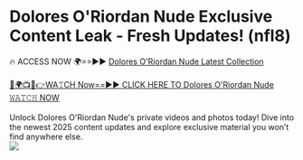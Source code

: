 # Dolores O'Riordan Nude Exclusive Content Leak - Fresh Updates! (nfl8)

🔥 ACCESS NOW 🌍==►► <a href="https://tinyurl.com/yc657z5k" rel="nofollow">Dolores O'Riordan Nude Latest Collection</a>
<br><br>
[🔴🌍📺📱👉WA𝚃CH Now==►► CLICK HERE TO Dolores O'Riordan Nude 𝚆𝙰𝚃𝙲𝙷 NOW](https://tinyurl.com/yc657z5k)
<br><br>
Unlock Dolores O'Riordan Nude's private videos and photos today! Dive into the newest 2025 content updates and explore exclusive material you won’t find anywhere else.
<br>
<a href="https://tinyurl.com/yc657z5k" rel="nofollow" data-target="animated-image.originalLink"><img src="https://camo.githubusercontent.com/8a4f000d20f83aca3bf7ec5f350d767afa0574a8a352519fd8cfa583a6f93a33/68747470733a2f2f692e696d6775722e636f6d2f644a486b345a712e676966" data-canonical-src="https://i.imgur.com/dJHk4Zq.gif" style="max-width: 100%; display: inline-block;" data-target="animated-image.originalImage"></a>
<br>
